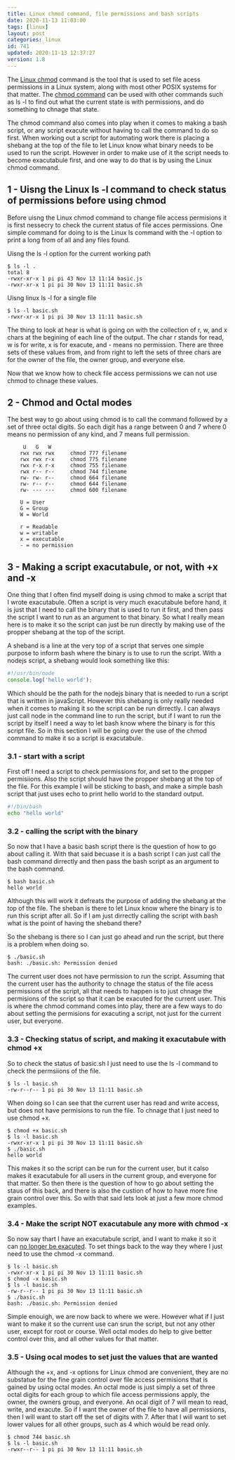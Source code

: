 ```yaml
---
title: Linux chmod command, file permissions and bash scripts
date: 2020-11-13 11:03:00
tags: [linux]
layout: post
categories: linux
id: 741
updated: 2020-11-13 12:37:27
version: 1.8
---
```


The [Linux chmod](https://man7.org/linux/man-pages/man1/chmod.1.html) command is the tool that is used to set file acess permissions in a Linux system, along with most other POSIX systems for that matter. The [chmod command](https://www.howtogeek.com/437958/how-to-use-the-chmod-command-on-linux/) can be used with other commands such as ls -l to find out what the current state is with permissions, and do something to chnage that state.

The chmod command also comes into play when it comes to making a bash script, or any script exacute without having to call the command to do so first. When working out a script for automating work there is placing a shebang at the top of the file to let Linux know what binary needs to be used to run the script. However in order to make use of it the script needs to become exacutabule first, and one way to do that is by using the Linux chmod command.

<!-- more -->

## 1 - Uisng the Linux ls -l command to check status of permissions before using chmod

Before uisng the Linux chmod command to change file access permisions it is first nessecry to check the current status of file acces permissions. One simple command for doing to is the Linux ls command with the -l option to print a long from of all and any files found.


Uisng the ls -l option for the current working path

```
$ ls -l .
total 8
-rwxr-xr-x 1 pi pi 43 Nov 13 11:14 basic.js
-rwxr-xr-x 1 pi pi 30 Nov 13 11:11 basic.sh
```

Uisng linux ls -l for a single file

```
$ ls -l basic.sh
-rwxr-xr-x 1 pi pi 30 Nov 13 11:11 basic.sh
```

The thing to look at hear is what is going on with the collection of r, w, and x chars at the begining of each line of the output. The char r stands for read, w is for write, x is for exacute, and - means no permission. There are three sets of these values from, and from right to left the sets of three chars are for the owner of the file, the owner group, and everyone else.

Now that we know how to check file access permissions we can not use chmod to chnage these values.

## 2 - Chmod and Octal modes

The best way to go about using chmod is to call the command followed by a set of three octal digits. So each digit has a range between 0 and 7 where 0 means no permission of any kind, and 7 means full permission.

```
     U   G   W
    rwx rwx rwx     chmod 777 filename      
    rwx rwx r-x     chmod 775 filename
    rwx r-x r-x     chmod 755 filename
    rwx r-- r--     chmod 744 filename
    rw- rw- r--     chmod 664 filename
    rw- r-- r--     chmod 644 filename
    rw- --- ---     chmod 600 filename

    U = User 
    G = Group 
    W = World

    r = Readable
    w = writable
    x = executable 
    - = no permission
```

## 3 - Making a script exacutabule, or not, with +x and -x

One thing that I often find myself doing is using chmod to make a script that I wrote exacutabule. Often a script is very much exacutabule before hand, it is just that I need to call the binary that is used to run it first, and then pass the script I want to run as an argument to that binary. So what I really mean here is to make it so the script can just be run directly by making use of the propper shebang at the top of the script.

A sheband is a line at the very top of a script that serves one simple purpose to inform bash where the binary is to use to run the script. With a nodejs script, a shebang would look something like this:

```js
#!/usr/bin/node
console.log('hello world');
```

Which should be the path for the nodejs binary that is needed to run a script that is written in javaScript. However this shebang is only really needed when it comes to making it so the script can be run dirrectly. I can always just call node in the command line to run the script, but if I want to run the script by itself I need a way to let bash know where the binary is for this script file. So in this section I will be going over the use of the chmod command to make it so a script is exacutabule.

### 3.1 - start with a script

First off I need a script to check permissions for, and set to the propper permisiions. Also the script should have the propper shebang at the top of the file. For this example I will be sticking to bash, and make a simple bash script that just uses echo to print hello world to the standard output.

```bash
#!/bin/bash
echo "hello world"
```

### 3.2 - calling the script with the binary

So now that I have a basic bash script there is the question of how to go about calling it. With that said becuase it is a bash script I can just call the bash command dirrectly and then pass the bash script as an argument to the bash command.

```
$ bash basic.sh
hello world
```

Although this will work it defreats the purpose of adding the shebang at the top of the file. The sheban is there to let Linux know where the binary is to run this script after all. So if I am just dirrectly calling the script with bash what is the point of having the sheband there?

So the shebang is there so I can just go ahead and run the script, but there is a problem when doing so.

```
$ ./basic.sh
bash: ./basic.sh: Permission denied
```

The current user does not have permission to run the script. Assuming that the current user has the authority to chnage the status of the file acess permissions of the script, all that needs to happen is to just chnage the permisions of the script so that it can be exacuted for the current user. This is where the chmod command comes into play, there are a few ways to do about setting the permisions for exacuting a script, not just for the current user, but everyone.

### 3.3 - Checking status of script, and making it exacutabule with chmod +x

So to check the status of basic.sh I just need to use the ls -l command to check the permsiions of the file.

```
$ ls -l basic.sh
-rw-r--r-- 1 pi pi 30 Nov 13 11:11 basic.sh
```

When doing so I can see that the current user has read and write access, but does not have permisions to run the file. To chnage that I just need to use chmod +x.

```
$ chmod +x basic.sh
$ ls -l basic.sh
-rwxr-xr-x 1 pi pi 30 Nov 13 11:11 basic.sh
$ ./basic.sh
hello world
```

This makes it so the script can be run for the current user, but it calso makes it exacutabule for all users in the current group, and everyone for that matter. So then there is the question of how to go about setting the staus of this back, and there is also the custion of how to have more fine grain control over this. So with that said lets look at just a few more chmod examples.

### 3.4 - Make the script NOT exacutabule any more with chmod -x

So now say thart I have an exacutabule script, and I want to make it so it can [no longer be exacuted](https://superuser.com/questions/541143/how-to-set-a-file-as-not-executable). To set things back to the way they where I just need to use the chmod -x command.

```
$ ls -l basic.sh
-rwxr-xr-x 1 pi pi 30 Nov 13 11:11 basic.sh
$ chmod -x basic.sh
$ ls -l basic.sh
-rw-r--r-- 1 pi pi 30 Nov 13 11:11 basic.sh
$ ./basic.sh
bash: ./basic.sh: Permission denied
```

Simple enouigh, we are now back to where we were. However what if I just want to make it so the current use can srun the script, but not any other user, except for root or course. Well octal modes do help to give better control over this, and all other values for that matter.

### 3.5 - Using ocal modes to set just the values that are wanted

Although the +x, and -x options for Linux chmod are convenient, they are no substatue for the fine grain control over file access permisions that is gained by using octal modes. An octal mode is just simply a set of three octal digits for each group to which file access permissions apply, the owner, the owners group, and everyone. An ocal digit of 7 will mean to read, write, and exacute. So if I want the owner of the file to have all permissions, then I will want to start off the set of digits with 7. After that I will want to set lower values for all other groups, such as 4 which would be read only.

```
$ chmod 744 basic.sh
$ ls -l basic.sh
-rwxr--r-- 1 pi pi 30 Nov 13 11:11 basic.sh
```